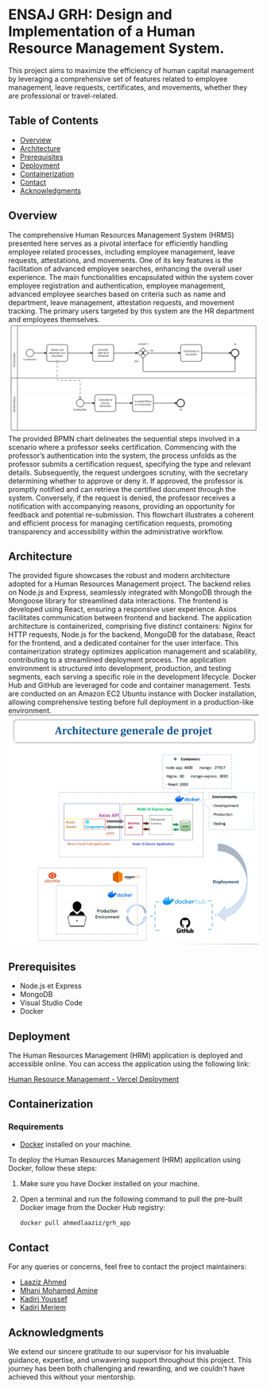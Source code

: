 # ENSAJ GRH: Design and Implementation of a Human Resource Management System.

This project aims to maximize the efficiency of human capital management by leveraging a comprehensive set of features related to employee management, leave requests, certificates, and movements, whether they are professional or travel-related.

## Table of Contents

- [Overview](#overview)
- [Architecture](#architecture)
- [Prerequisites](#Prerequisites)
- [Deployment](#Deployment)
- [Containerization](#Containerization)
- [Contact](#contact)
- [Acknowledgments](#acknowledgments)

## Overview

The comprehensive Human Resources Management System (HRMS) presented here serves as a pivotal interface for efficiently handling employee related processes, including employee management, leave requests, attestations, and movements. One of its key features is the facilitation of advanced employee searches, enhancing the overall user experience. The main functionalities encapsulated within the system cover employee registration and authentication, employee management, advanced employee searches based on criteria such as name and department, leave management, attestation requests, and movement tracking. The primary users targeted by this system are the HR department and employees themselves.
![Overview](./réfèrences/bpmn.jpg)
The provided BPMN chart delineates the sequential steps involved in a scenario where a professor seeks certification. Commencing with the professor’s authentication into the system, the process unfolds as the professor submits a certification request, specifying the type and relevant details. Subsequently, the request undergoes scrutiny, with the secretary determining whether to approve or deny it. If approved, the professor is promptly notified and can retrieve the certified document through the system. Conversely, if the request is denied, the professor receives a notification with accompanying reasons, providing an opportunity for feedback and potential re-submission. This flowchart illustrates a coherent and efficient process for managing certification requests, promoting transparency and accessibility within the administrative workflow.

## Architecture

The provided figure showcases the robust and modern architecture adopted for a Human Resources Management project. The backend relies on Node.js and Express, seamlessly integrated with MongoDB through the Mongoose library for streamlined data interactions. The frontend is developed using React, ensuring a responsive user experience. Axios facilitates communication between frontend and backend. The application architecture is containerized, comprising five distinct containers: Nginx for HTTP requests, Node.js for the backend, MongoDB for the database, React for the frontend, and a dedicated container for the user interface. This containerization strategy optimizes application management and scalability, contributing to a streamlined deployment process. The application environment is structured into development, production, and testing segments, each serving a specific role in the development lifecycle. Docker Hub and GitHub are leveraged for code and container management. Tests are conducted on an Amazon EC2 Ubuntu instance with Docker installation, allowing comprehensive testing before full deployment in a production-like environment.
![Architecture](./réfèrences/archi.jpg)

## Prerequisites

- Node.js et Express
- MongoDB
- Visual Studio Code
- Docker

## Deployment

The Human Resources Management (HRM) application is deployed and accessible online. You can access the application using the following link:

[Human Resource Management - Vercel Deployment](https://human-resource-management-frontend.vercel.app)

## Containerization

### Requirements

- [Docker](https://www.docker.com/products/docker-desktop) installed on your machine.


To deploy the Human Resources Management (HRM) application using Docker, follow these steps:

1. Make sure you have Docker installed on your machine.

2. Open a terminal and run the following command to pull the pre-built Docker image from the Docker Hub registry:

   ```bash
   docker pull ahmedlaaziz/grh_app

## Contact

For any queries or concerns, feel free to contact the project maintainers:

- [Laaziz Ahmed](mailto:laazizahmed72@gmail.com)
- [Mhani Mohamed Amine](mailto:aminemhani11@gmail.com)
- [Kadiri Youssef](mailto:youssefkadiri2001@gmail.com)
- [Kadiri Meriem](mailto:kadirimeriem133@gmail.com)

## Acknowledgments

We extend our sincere gratitude to our supervisor for his invaluable guidance, expertise, and unwavering support throughout this project. This journey has been both challenging and rewarding, and we couldn't have achieved this without your mentorship.
